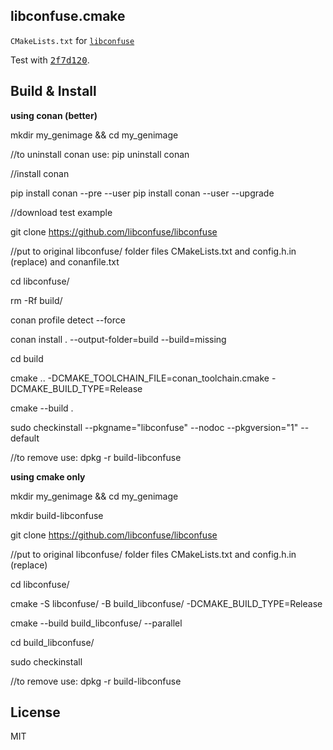 libconfuse.cmake
---------------

`CMakeLists.txt` for [```libconfuse```](https://github.com/martinh/libconfuse)

Test with [<kbd>2f7d120</kbd>](https://github.com/martinh/libconfuse/tree/2f7d120e170351cf424845ed27a532cce443247d).


Build & Install
---------------

**using conan (better)**

mkdir my_genimage && cd my_genimage

//to uninstall conan use: pip uninstall conan

//install conan

pip install conan --pre --user
pip install conan --user --upgrade

//download test example

git clone https://github.com/libconfuse/libconfuse

//put to original libconfuse/ folder files CMakeLists.txt and config.h.in (replace) and conanfile.txt

cd libconfuse/

rm -Rf build/

conan profile detect --force

conan install . --output-folder=build --build=missing

cd build

cmake .. -DCMAKE_TOOLCHAIN_FILE=conan_toolchain.cmake -DCMAKE_BUILD_TYPE=Release

cmake --build .

sudo checkinstall --pkgname="libconfuse" --nodoc --pkgversion="1" --default

//to remove use: dpkg -r build-libconfuse

**using cmake only**

mkdir my_genimage && cd my_genimage

mkdir build-libconfuse

git clone https://github.com/libconfuse/libconfuse

//put to original libconfuse/ folder files CMakeLists.txt and config.h.in (replace)

cd libconfuse/

cmake -S libconfuse/ -B build_libconfuse/ -DCMAKE_BUILD_TYPE=Release

cmake --build build_libconfuse/ --parallel 

cd build_libconfuse/

sudo checkinstall

//to remove use: dpkg -r build-libconfuse

License
---------------


MIT
